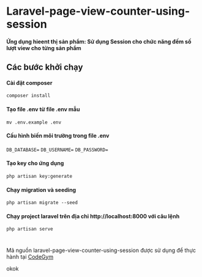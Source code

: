 # Laravel-page-view-counter-using-session
#### Ứng dụng hieent thị sản phẩm: Sử dụng Session cho chức năng đếm số lượt view cho từng sản phẩm
## Các bước khởi chạy

#### Cài đặt composer
``composer install``

#### Tạo file .env từ file .env mẫu
``mv .env.example .env``

#### Cấu hình biến môi trường trong file .env
``DB_DATABASE=``
``DB_USERNAME=``
``DB_PASSWORD= ``

#### Tạo key cho ứng dụng
``php artisan key:generate``

#### Chạy migration và seeding
``php artisan migrate --seed``

#### Chạy project laravel trên địa chỉ http://localhost:8000 với câu lệnh
``php artisan serve``

#### 

# 
Mã nguồn laravel-page-view-counter-using-session được sử dụng để thực hành tại [CodeGym](https://codegym.vn)


okok